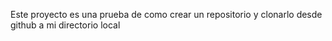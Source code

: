 Este proyecto es una prueba de como crear un repositorio y clonarlo desde github a mi directorio local